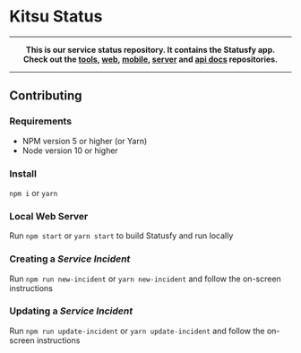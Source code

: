 # Kitsu Status

---
**<p align="center">This is our service status repository. It contains the Statusfy app.<br />Check out the [tools], [web], [mobile], [server] and [api docs] repositories.</p>**

[tools]:https://github.com/hummingbird-me/kitsu-tools
[web]:https://github.com/hummingbird-me/hummingbird-client
[mobile]:https://github.com/hummingbird-me/kitsu-mobile
[server]:https://github.com/hummingbird-me/kitsu-server
[api docs]:https://github.com/hummingbird-me/api-docs

---

## Contributing

### Requirements

- NPM version 5 or higher (or Yarn)
- Node version 10 or higher

### Install

`npm i` or `yarn`

### Local Web Server

Run `npm start` or `yarn start` to build Statusfy and run locally

### Creating a _Service Incident_

Run `npm run new-incident` or `yarn new-incident` and follow the on-screen instructions

### Updating a _Service Incident_

Run `npm run update-incident` or `yarn update-incident` and follow the on-screen instructions
